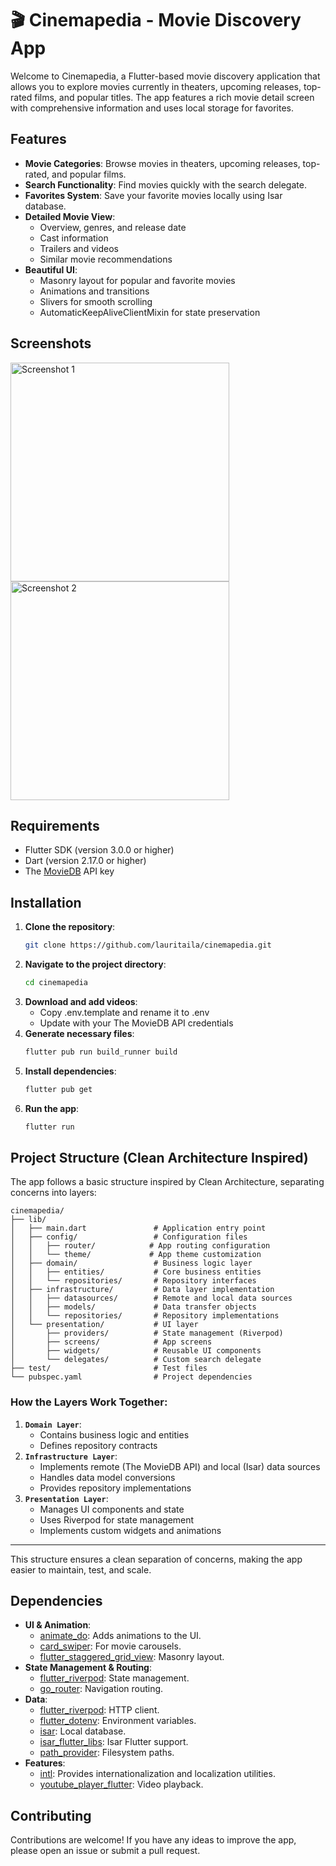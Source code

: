# 🎬 Cinemapedia - Movie Discovery App

Welcome to Cinemapedia, a Flutter-based movie discovery application that allows you to explore movies currently in theaters, upcoming releases, top-rated films, and popular titles. The app features a rich movie detail screen with comprehensive information and uses local storage for favorites.

## Features

- **Movie Categories**: Browse movies in theaters, upcoming releases, top-rated, and popular films.
- **Search Functionality**: Find movies quickly with the search delegate.
- **Favorites System**: Save your favorite movies locally using Isar database.
- **Detailed Movie View**: 
  - Overview, genres, and release date
  - Cast information
  - Trailers and videos
  - Similar movie recommendations
- **Beautiful UI**: 
  - Masonry layout for popular and favorite movies
  - Animations and transitions
  - Slivers for smooth scrolling
  - AutomaticKeepAliveClientMixin for state preservation

## Screenshots

<img src="screenshots/screenshot1.jpeg" height="350" alt="Screenshot 1" /> 
<img src="screenshots/screenshot2.jpeg" height="350" alt="Screenshot 2" />

## Requirements

- Flutter SDK (version 3.0.0 or higher)
- Dart (version 2.17.0 or higher)
- The [MovieDB](https://www.themoviedb.org/) API key

## Installation

1. **Clone the repository**:
   ```bash
   git clone https://github.com/lauritaila/cinemapedia.git
2. **Navigate to the project directory**:
   ```bash
   cd cinemapedia
3. **Download and add videos**:
    - Copy .env.template and rename it to .env
    - Update with your The MovieDB API credentials
4. **Generate necessary files**:
   ```bash
   flutter pub run build_runner build
5. **Install dependencies**:
   ```bash
   flutter pub get
6. **Run the app**:
   ```bash
   flutter run

## Project Structure (Clean Architecture Inspired)

The app follows a basic structure inspired by Clean Architecture, separating concerns into layers:

```
cinemapedia/
├── lib/
│   ├── main.dart               # Application entry point
│   ├── config/                 # Configuration files
│   │   ├── router/            # App routing configuration
│   │   └── theme/             # App theme customization
│   ├── domain/                 # Business logic layer
│   │   ├── entities/           # Core business entities
│   │   └── repositories/       # Repository interfaces
│   ├── infrastructure/         # Data layer implementation
│   │   ├── datasources/        # Remote and local data sources
│   │   ├── models/             # Data transfer objects
│   │   └── repositories/       # Repository implementations
│   └── presentation/           # UI layer
│       ├── providers/          # State management (Riverpod)
│       ├── screens/            # App screens
│       ├── widgets/            # Reusable UI components
│       └── delegates/          # Custom search delegate
├── test/                       # Test files
└── pubspec.yaml                # Project dependencies
```

### How the Layers Work Together:

1. **`Domain Layer`**: 
    - Contains business logic and entities
    - Defines repository contracts
2. **`Infrastructure Layer`**: 
    - Implements remote (The MovieDB API) and local (Isar) data sources
    - Handles data model conversions
    - Provides repository implementations
3. **`Presentation Layer`**: 
    - Manages UI components and state
    - Uses Riverpod for state management
    - Implements custom widgets and animations

---

This structure ensures a clean separation of concerns, making the app easier to maintain, test, and scale.

## Dependencies

- **UI & Animation**:
    - [animate_do](https://pub.dev/packages/animate_do): Adds animations to the UI.
    - [card_swiper](https://pub.dev/packages/card_swiper): For movie carousels.
    - [flutter_staggered_grid_view](https://pub.dev/packages/flutter_staggered_grid_view): Masonry layout.
- **State Management & Routing**:
    - [flutter_riverpod](https://pub.dev/packages/flutter_riverpod): State management.
    - [go_router](https://pub.dev/packages/go_router): Navigation routing.
- **Data**:
    - [flutter_riverpod](https://pub.dev/packages/dio): HTTP client.
    - [flutter_dotenv](https://pub.dev/packages/flutter_dotenv): Environment variables.
    - [isar](https://pub.dev/packages/isar): Local database.
    - [isar_flutter_libs](https://pub.dev/packages/isar_flutter_libs): Isar Flutter support.
    - [path_provider](https://pub.dev/packages/path_provider): Filesystem paths.
- **Features**:
    - [intl](https://pub.dev/packages/intl ): Provides internationalization and localization utilities.
    - [youtube_player_flutter](https://pub.dev/packages/youtube_player_flutter ): Video playback.

## Contributing
Contributions are welcome! If you have any ideas to improve the app, please open an issue or submit a pull request.